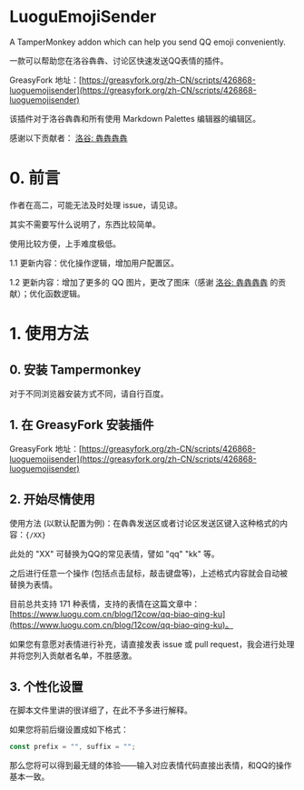 # LuoguEmojiSender

A TamperMonkey addon which can help you send QQ emoji conveniently.

一款可以帮助您在洛谷犇犇、讨论区快速发送QQ表情的插件。

GreasyFork 地址：[https://greasyfork.org/zh-CN/scripts/426868-luoguemojisender](https://greasyfork.org/zh-CN/scripts/426868-luoguemojisender)

该插件对于洛谷犇犇和所有使用 Markdown Palettes 编辑器的编辑区。

感谢以下贡献者：
    [洛谷: 犇犇犇犇](https://www.luogu.com.cn/user/35998)

# 0. 前言

作者在高二，可能无法及时处理 issue，请见谅。

其实不需要写什么说明了，东西比较简单。

使用比较方便，上手难度极低。

1.1 更新内容：优化操作逻辑，增加用户配置区。

1.2 更新内容：增加了更多的 QQ 图片，更改了图床（感谢 [洛谷: 犇犇犇犇](https://www.luogu.com.cn/user/35998) 的贡献）；优化函数逻辑。

# 1. 使用方法

## 0. 安装 Tampermonkey

对于不同浏览器安装方式不同，请自行百度。

## 1. 在 GreasyFork 安装插件

GreasyFork 地址：[https://greasyfork.org/zh-CN/scripts/426868-luoguemojisender](https://greasyfork.org/zh-CN/scripts/426868-luoguemojisender)

## 2. 开始尽情使用

使用方法 (以默认配置为例)：在犇犇发送区或者讨论区发送区键入这种格式的内容：`{/XX}`

此处的 "XX" 可替换为QQ的常见表情，譬如 "qq" "kk" 等。

之后进行任意一个操作 (包括点击鼠标，敲击键盘等)，上述格式内容就会自动被替换为表情。

目前总共支持 171 种表情，支持的表情在这篇文章中：    [https://www.luogu.com.cn/blog/12cow/qq-biao-qing-ku](https://www.luogu.com.cn/blog/12cow/qq-biao-qing-ku)。

如果您有意愿对表情进行补充，请直接发表 issue 或 pull request，我会进行处理并将您列入贡献者名单，不胜感激。

## 3. 个性化设置

在脚本文件里讲的很详细了，在此不予多进行解释。

如果您将前后缀设置成如下格式：
```javascript
const prefix = "", suffix = "";
```
那么您将可以得到最无缝的体验——输入对应表情代码直接出表情，和QQ的操作基本一致。

